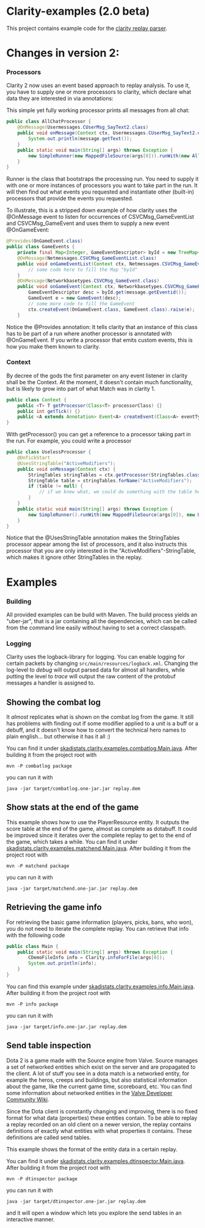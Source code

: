 # Clarity-examples (2.0 beta)

This project contains example code for the [clarity replay parser](https://github.com/skadistats/clarity).

# Changes in version 2:

### Processors

Clarity 2 now uses an event based approach to replay analysis. To use it, you have to supply one or more
processors to clarity, which declare what data they are interested in via annotations:

This simple yet fully working processor prints all messages from all chat:
```java
public class AllChatProcessor {
    @OnMessage(Usermessages.CUserMsg_SayText2.class)
    public void onMessage(Context ctx, Usermessages.CUserMsg_SayText2.class message) {
        System.out.println(message.getText());
    }
    public static void main(String[] args) throws Exception {
        new SimpleRunner(new MappedFileSource(args[0])).runWith(new AllChatProcessor());
    }
}
```
Runner is the class that bootstraps the processing run. You need to supply it with one or more instances of processors
you want to take part in the run. It will then find out what events you requested and instantiate other (built-in) processors that
provide the events you requested.

To illustrate, this is a stripped down example of how clarity uses the
@OnMessage event to listen for occurrences of CSVCMsg_GameEventList and CSVCMsg_GameEvent and uses them to 
supply a new event @OnGameEvent:
 
```java
@Provides(OnGameEvent.class)
public class GameEvents {
    private final Map<Integer, GameEventDescriptor> byId = new TreeMap<>();
    @OnMessage(Netmessages.CSVCMsg_GameEventList.class)
    public void onGameEventList(Context ctx, Netmessages.CSVCMsg_GameEventList message) {
        // some code here to fill the Map "byId"  
    }
    @OnMessage(Networkbasetypes.CSVCMsg_GameEvent.class)
    public void onGameEvent(Context ctx, Networkbasetypes.CSVCMsg_GameEvent message) {
        GameEventDescriptor desc = byId.get(message.getEventid());
        GameEvent e = new GameEvent(desc);
        // some more code to fill the GameEvent
        ctx.createEvent(OnGameEvent.class, GameEvent.class).raise(e);
    }
```

Notice the @Provides annotation: It tells clarity that an instance of this class has to be part of a run where another
processor is annotated with @OnGameEvent. If you write a processor that emits custom events, this is how you make them known 
to clarity.

### Context

By decree of the gods the first parameter on any event listener in clarity shall be the Context.
At the moment, it doesn't contain much functionality, but is likely to grow into part of what Match was in clarity 1.
```java
public class Context {
    public <T> T getProcessor(Class<T> processorClass) {}
    public int getTick() {}
    public <A extends Annotation> Event<A> createEvent(Class<A> eventType, Class... parameterTypes) {}
}
```

With getProcessor() you can get a reference to a processor taking part in the run. For example, you could write a processor
```java
public class UselessProcessor {
    @OnTickStart
    @UsesStringTable("ActiveModifiers");
    public void onMessage(Context ctx) {
        StringTables stringTables = ctx.getProcessor(StringTables.class);
        StringTable table = stringTables.forName("ActiveModifiers");
        if (table != null) {
            // if we knew what, we could do something with the table here...
        }
    }
    public static void main(String[] args) throws Exception {
        new SimpleRunner().runWith(new MappedFileSource(args[0]), new UselessProcessor());
    }
}
```

Notice that the @UsesStringTable annotation makes the StringTables processor appear among the list of processors, and it
also instructs this processor that you are only interested in the "ActiveModifiers"-StringTable, which makes it ignore other
StringTables in the replay.

# Examples

### Building

All provided examples can be build with Maven. The build process yields an "uber-jar", that is a jar 
containing all the dependencies, which can be called from the command line easily without having to 
set a correct classpath. 

### Logging

Clarity uses the logback-library for logging. You can enable logging for certain packets by changing 
`src/main/resources/logback.xml`. Changing the log-level to *debug* will output parsed data for almost all
handlers, while putting the level to *trace* will output the raw content of the protobuf messages a
handler is assigned to. 

## Showing the combat log

It *almost* replicates what is shown on the combat log from the game.
It still has problems with finding out if some modifier applied to a unit is a buff or a debuff, 
and it doesn't know how to convert the technical hero names to plain english... but otherwise it has it all :)

You can find it under [skadistats.clarity.examples.combatlog.Main.java](https://github.com/skadistats/clarity-examples/blob/master/src/main/java/skadistats/clarity/examples/combatlog/Main.java).
After building it from the project root with

	mvn -P combatlog package
	
you can run it with

	java -jar target/combatlog.one-jar.jar replay.dem

## Show stats at the end of the game

This example shows how to use the PlayerResource entity.
It outputs the score table at the end of the game, almost as complete as dotabuff.
It could be improved since it iterates over the complete replay to get to the end of the game,
which takes a while.
You can find it under [skadistats.clarity.examples.matchend.Main.java](https://github.com/skadistats/clarity-examples/blob/master/src/main/java/skadistats/clarity/examples/matchend/Main.java).
After building it from the project root with

	mvn -P matchend package
	
you can run it with

	java -jar target/matchend.one-jar.jar replay.dem

## Retrieving the game info

For retrieving the basic game information (players, picks, bans, who won), 
you do not need to iterate the complete replay. You can retrieve that info with the following code

```Java
public class Main {
    public static void main(String[] args) throws Exception {
        CDemoFileInfo info = Clarity.infoForFile(args[0]);
        System.out.println(info);
    }
}
```

You can find this example under [skadistats.clarity.examples.info.Main.java](https://github.com/skadistats/clarity-examples/blob/master/src/main/java/skadistats/clarity/examples/info/Main.java).
After building it from the project root with

	mvn -P info package
	
you can run it with

	java -jar target/info.one-jar.jar replay.dem


## Send table inspection

Dota 2 is a game made with the Source engine from Valve. Source manages a set of networked entities
which exist on the server and are propagated to the client. A lot of stuff you see in a dota match is a networked entity,
for example the heros, creeps and buildings, but also statistical information about the game, like
the current game time, scoreboard, etc. You can find some information about networked entities in the 
[Valve Developer Community Wiki](https://developer.valvesoftware.com/wiki/Networking_Entities).

Since the Dota client is constantly changing and improving, there is no fixed format for what data (properties) these
entities contain. To be able to replay a replay recorded on an old client on a newer version, the replay 
contains definitions of exactly what entities with what properties it contains. These definitions are
called send tables.

This example shows the format of the entity data in a certain replay.

You can find it under [skadistats.clarity.examples.dtinspector.Main.java](https://github.com/skadistats/clarity-examples/blob/master/src/main/java/skadistats/clarity/examples/dtinspector/Main.java).
After building it from the project root with

	mvn -P dtinspector package
	
you can run it with

	java -jar target/dtinspector.one-jar.jar replay.dem
	
and it will open a window which lets you explore the send tables in an interactive manner.


